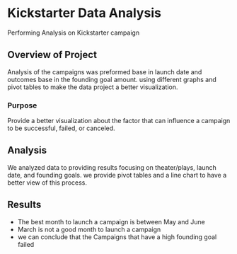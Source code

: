 # Kickstarter Data Analysis
 Performing Analysis on Kickstarter campaign
## Overview of Project
Analysis of the campaigns was preformed base in launch date and outcomes base in the founding goal amount. using different graphs and pivot tables to make the data project a better visualization.

### Purpose
Provide a better visualization about the factor that can influence a campaign to be successful, failed, or canceled.

## Analysis 
We analyzed data to providing results focusing on theater/plays, launch date, and founding goals. we provide pivot tables and a line chart to have a better view of this process.

## Results

- The best month to launch a campaign is between May and June
- March is not a good month to launch a campaign
- we can conclude that the Campaigns that have a high founding goal failed


